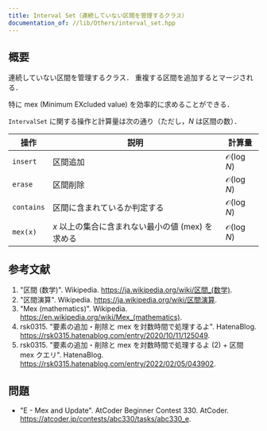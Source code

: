 ```yaml
---
title: Interval Set（連続していない区間を管理するクラス）
documentation_of: //lib/Others/interval_set.hpp
---
```



## 概要

連続していない区間を管理するクラス．
重複する区間を追加するとマージされる．

特に mex (Minimum EXcluded value) を効率的に求めることができる．

`IntervalSet` に関する操作と計算量は次の通り（ただし，$N$ は区間の数）．

| 操作       | 説明                                              | 計算量                |
| ---------- | ------------------------------------------------- | --------------------- |
| `insert`   | 区間追加                                          | $\mathcal{O}(\log N)$ |
| `erase`    | 区間削除                                          | $\mathcal{O}(\log N)$ |
| `contains` | 区間に含まれているか判定する                      | $\mathcal{O}(\log N)$ |
| `mex(x)`   | $x$ 以上の集合に含まれない最小の値 (mex) を求める | $\mathcal{O}(\log N)$ |


## 参考文献

1. "区間 (数学)". Wikipedia. <https://ja.wikipedia.org/wiki/区間_(数学)>.
2. "区間演算". Wikipedia. <https://ja.wikipedia.org/wiki/区間演算>.
3. "Mex (mathematics)". Wikipedia. <https://en.wikipedia.org/wiki/Mex_(mathematics)>.
4. rsk0315. "要素の追加・削除と mex を対数時間で処理するよ". HatenaBlog. <https://rsk0315.hatenablog.com/entry/2020/10/11/125049>.
5. rsk0315. "要素の追加・削除と mex を対数時間で処理するよ (2) + 区間 mex クエリ". HatenaBlog. <https://rsk0315.hatenablog.com/entry/2022/02/05/043902>.


## 問題

- "E - Mex and Update". AtCoder Beginner Contest 330. AtCoder. <https://atcoder.jp/contests/abc330/tasks/abc330_e>.

